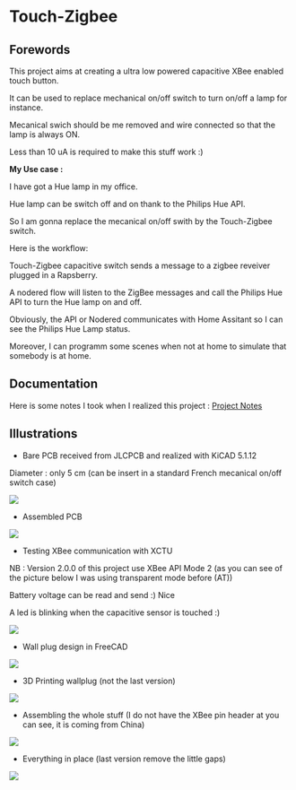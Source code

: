 #  Touch-Zigbee

## Forewords

This project aims at creating a ultra low powered capacitive XBee enabled touch button.

It can be used to replace mechanical on/off switch to turn on/off a lamp for instance.

Mecanical swich should be me removed and wire connected so that the lamp is always ON.

Less than 10 uA is required to make this stuff work :)

__My Use case :__

I have got a Hue lamp in my office. 

Hue lamp can be switch off and on thank to the Philips Hue API.

So I am gonna replace the mecanical on/off swith by the Touch-Zigbee switch.

Here is the workflow:

Touch-Zigbee capacitive switch sends a message to a zigbee reveiver plugged in a Rapsberry.

A nodered flow will listen to the ZigBee messages and call the Philips Hue API to turn the Hue lamp on and off.

Obviously, the API or Nodered communicates with Home Assitant so I can see the Philips Hue Lamp status.

Moreover, I can programm some scenes when not at home to simulate that somebody is at home.

## Documentation

Here is some notes I took when I realized this project : [Project Notes](documentation/touch-zigbee.md)

## Illustrations

* Bare PCB received from JLCPCB and realized with KiCAD 5.1.12

Diameter : only 5 cm (can be insert in a standard French mecanical on/off switch case)

![](documentation/images/touch_zigbee_pcb.png)

* Assembled PCB 

![](documentation/images/touch_zigbee_ready.jpg)

* Testing XBee communication with XCTU

NB : Version 2.0.0 of this project use XBee API Mode 2 (as you can see of the picture below I was using transparent mode before (AT))

Battery voltage can be read and send :) Nice

A led is blinking when the capacitive sensor is touched :)

![](documentation/images/testing_communication_xctu.jpg)

* Wall plug design in FreeCAD

![](documentation/images/wall-plug.jpg)

* 3D Printing wallplug (not the last version)

![](documentation/images/3d_printing_wallplug.png)

* Assembling the whole stuff (I do not have the XBee pin header at you can see, it is coming from China)

![](documentation/images/pullit_in_place.png)

* Everything in place (last version remove the little gaps)

![](documentation/images/all_in_place.png)





